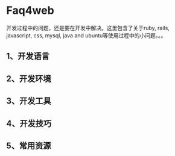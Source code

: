 # Faq4web
开发过程中的问题，还是要在开发中解决。这里包含了关于ruby, rails, javascript, css, mysql, java and ubuntu等使用过程中的小问题。。。

## 1、开发语言

## 2、开发环境

## 3、开发工具

## 4、开发技巧

## 5、常用资源

